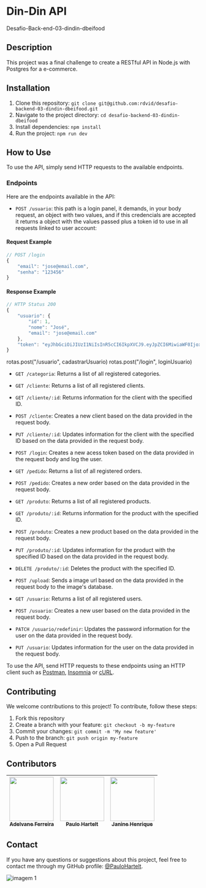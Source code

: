 # Din-Din API

Desafio-Back-end-03-dindin-dbeifood

## Description

This project was a final challenge to create a RESTful API in Node.js with Postgres for a e-commerce.

## Installation

1. Clone this repository: `git clone git@github.com:rdvid/desafio-backend-03-dindin-dbeifood.git`
2. Navigate to the project directory: `cd desafio-backend-03-dindin-dbeifood`
3. Install dependencies: `npm install`
4. Run the project: `npm run dev`

## How to Use

To use the API, simply send HTTP requests to the available endpoints.

### Endpoints

Here are the endpoints available in the API:

- `POST /usuario`: this path is a login panel, it demands, in your body request,
  an object with two values, and if this credencials are accepted it returns a object
  with the values passed plus a token id to use in all requests linked to user account:

#### **Request Example**

```javascript
// POST /login
{
    "email": "jose@email.com",
    "senha": "123456"
}
```

#### **Response Example**

```javascript
// HTTP Status 200
{
    "usuario": {
        "id": 1,
        "nome": "José",
        "email": "jose@email.com"
    },
    "token": "eyJhbGciOiJIUzI1NiIsInR5cCI6IkpXVCJ9.eyJpZCI6MiwiaWF0IjoxNjIzMjQ5NjIxLCJleHAiOjE2MjMyNzg0MjF9.KLR9t7m_JQJfpuRv9_8H2-XJ92TSjKhGPxJXVfX6wBI"
}
```

rotas.post("/usuario", cadastrarUsuario)
rotas.post("/login", loginUsuario)

- `GET /categoria`: Returns a list of all registered categories.

- `GET /cliente`: Returns a list of all registered clients.

- `GET /cliente/:id`: Returns information for the client with the specified ID.

- `POST /cliente`: Creates a new client based on the data provided in the request body.

- `PUT /cliente/:id`: Updates information for the client with the specified ID based on the data provided in the request body.

- `POST /login`: Creates a new acess token based on the data provided in the request body and log the user.

- `GET /pedido`: Returns a list of all registered orders.

- `POST /pedido`: Creates a new order based on the data provided in the request body.

- `GET /produto`: Returns a list of all registered products.

- `GET /produto/:id`: Returns information for the product with the specified ID.

- `POST /produto`: Creates a new product based on the data provided in the request body.

- `PUT /produto/:id`: Updates information for the product with the specified ID based on the data provided in the request body.

- `DELETE /produto/:id`: Deletes the product with the specified ID.

- `POST /upload`: Sends a image url based on the data provided in the request body to the image's database.

- `GET /usuario`: Returns a list of all registered users.

- `POST /usuario`: Creates a new user based on the data provided in the request body.

- `PATCH /usuario/redefinir`: Updates the password information for the user on the data provided in the request body.

- `PUT /usuario`: Updates information for the user on the data provided in the request body.

To use the API, send HTTP requests to these endpoints using an HTTP client such as [Postman](https://www.postman.com/), [Insomnia](https://insomnia.rest/) or [cURL](https://curl.se/).

## Contributing

We welcome contributions to this project! To contribute, follow these steps:

1. Fork this repository
2. Create a branch with your feature: `git checkout -b my-feature`
3. Commit your changes: `git commit -m 'My new feature'`
4. Push to the branch: `git push origin my-feature`
5. Open a Pull Request

## Contributors

| [<img src="https://avatars.githubusercontent.com/u/85734491?v=4" width=115><br><sub>Adelvane Ferreira</sub>](https://github.com/AdelvaneFerreira) | [<img src="https://avatars.githubusercontent.com/u/95707984?v=4" width=115><br><sub>Paulo Hartelt</sub>](https://github.com/PauloHartelt) | [<img src="https://avatars.githubusercontent.com/u/76759510?v=4" width=115><br><sub>Janine Henrique</sub>](https://github.com/janinehenrique) |
| :-----------------------------------------------------------------------------------------------------------------------------------------------: | :---------------------------------------------------------------------------------------------------------------------------------------: | :-------------------------------------------------------------------------------------------------------------------------------------------: |

## Contact

If you have any questions or suggestions about this project, feel free to contact me through my GitHub profile: [@PauloHartelt](https://github.com/PauloHartelt).

![imagem 1](https://user-images.githubusercontent.com/95707984/186934611-ead39007-43d3-454c-9357-0d14b11c2c51.png)
